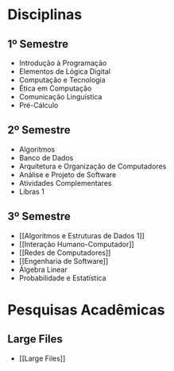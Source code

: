 # Disciplinas

## 1º Semestre

- Introdução à Programação
- Elementos de Lógica Digital
- Computação e Tecnologia
- Ética em Computação
- Comunicação Linguística
- Pré-Cálculo
## 2º Semestre

- Algoritmos
- Banco de Dados
- Arquitetura e Organização de Computadores
- Análise e Projeto de Software
- Atividades Complementares
- Libras 1
## 3º Semestre

- [[Algoritmos e Estruturas de Dados 1]]
- [[Interação Humano-Computador]]
- [[Redes de Computadores]]
- [[Engenharia de Software]]
- Álgebra Linear
- Probabilidade e Estatística


# Pesquisas Acadêmicas
## Large Files

- [[Large Files]]